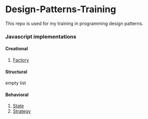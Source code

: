# Design-Patterns-Training
This repo is used for my training in programming design patterns.

### Javascript implementations
#### Creational
1. [Factory](https://github.com/dlipdhunter/Design-Patterns-Training/blob/master/Creational/Factory/Javascript/Factory.js)
#### Structural
empty list
#### Behavioral
1. [State](https://github.com/dlipdhunter/Design-Patterns-Training/blob/master/Behavioral/State/Javascript/State.js")
2. [Strategy](https://github.com/dlipdhunter/Design-Patterns-Training/blob/master/Behavioral/Strategy/Javascript/Strategy.js")
